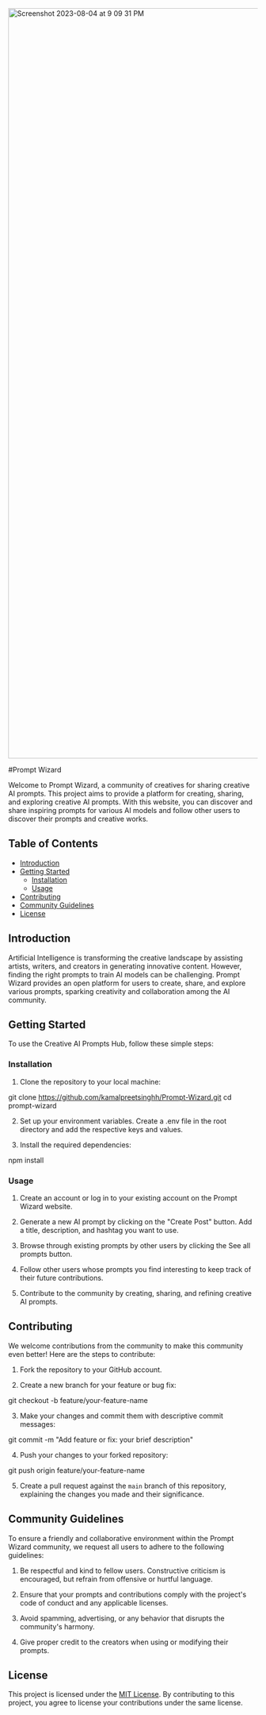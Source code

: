 <img width="1512" alt="Screenshot 2023-08-04 at 9 09 31 PM" src="https://github.com/kamalpreetsinghh/Prompt-Wizard/assets/88215400/85093243-b098-4609-8ef8-83d409fab1ee">

#Prompt Wizard

Welcome to Prompt Wizard, a community of creatives for sharing creative AI prompts. This project aims to provide a platform for creating, sharing, and exploring creative AI prompts. With this website, you can discover and share inspiring prompts for various AI models and follow other users to discover their prompts and creative works.

## Table of Contents
- [Introduction](#introduction)
- [Getting Started](#getting-started)
  - [Installation](#installation)
  - [Usage](#usage)
- [Contributing](#contributing)
- [Community Guidelines](#community-guidelines)
- [License](#license)

## Introduction

Artificial Intelligence is transforming the creative landscape by assisting artists, writers, and creators in generating innovative content. However, finding the right prompts to train AI models can be challenging. Prompt Wizard provides an open platform for users to create, share, and explore various prompts, sparking creativity and collaboration among the AI community.

## Getting Started

To use the Creative AI Prompts Hub, follow these simple steps:

### Installation

1. Clone the repository to your local machine:

git clone https://github.com/kamalpreetsinghh/Prompt-Wizard.git
cd prompt-wizard

2. Set up your environment variables. Create a .env file in the root directory and add the respective keys and values.

3. Install the required dependencies:

npm install

### Usage

1. Create an account or log in to your existing account on the Prompt Wizard website.

2. Generate a new AI prompt by clicking on the "Create Post" button. Add a title, description, and hashtag you want to use.

3. Browse through existing prompts by other users by clicking the See all prompts button.

4. Follow other users whose prompts you find interesting to keep track of their future contributions.

5. Contribute to the community by creating, sharing, and refining creative AI prompts.

## Contributing

We welcome contributions from the community to make this community even better! Here are the steps to contribute:

1. Fork the repository to your GitHub account.

2. Create a new branch for your feature or bug fix:

git checkout -b feature/your-feature-name

3. Make your changes and commit them with descriptive commit messages:

git commit -m "Add feature or fix: your brief description"

4. Push your changes to your forked repository:

git push origin feature/your-feature-name

5. Create a pull request against the `main` branch of this repository, explaining the changes you made and their significance.

## Community Guidelines

To ensure a friendly and collaborative environment within the Prompt Wizard community, we request all users to adhere to the following guidelines:

1. Be respectful and kind to fellow users. Constructive criticism is encouraged, but refrain from offensive or hurtful language.

2. Ensure that your prompts and contributions comply with the project's code of conduct and any applicable licenses.

3. Avoid spamming, advertising, or any behavior that disrupts the community's harmony.

4. Give proper credit to the creators when using or modifying their prompts.

## License

This project is licensed under the [MIT License](LICENSE). By contributing to this project, you agree to license your contributions under the same license.


